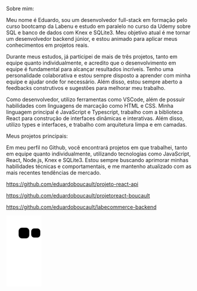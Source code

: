 Sobre mim:

Meu nome é Eduardo, sou um desenvolvedor full-stack em formação pelo curso bootcamp da Labenu e estudo em paralelo no curso da Udemy sobre SQL e banco de dados com Knex e SQLite3. Meu objetivo atual é me tornar um desenvolvedor backend júnior, e estou animado para aplicar meus conhecimentos em projetos reais.

Durante meus estudos, já participei de mais de três projetos, tanto em equipe quanto individualmente, e acredito que o desenvolvimento em equipe é fundamental para alcançar resultados incríveis. Tenho uma personalidade colaborativa e estou sempre disposto a aprender com minha equipe e ajudar onde for necessário. Além disso, estou sempre aberto a feedbacks construtivos e sugestões para melhorar meu trabalho.

Como desenvolvedor, utilizo ferramentas como VSCode, além de possuir habilidades com linguagens de marcação como HTML e CSS. Minha linguagem principal é JavaScript e Typescript, trabalho com a biblioteca React para construção de interfaces dinâmicas e interativas. Além disso, utilizo types e interfaces, e trabalho com arquitetura limpa e em camadas.

Meus projetos principais:

Em meu perfil no Github, você encontrará projetos em que trabalhei, tanto em equipe quanto individualmente, utilizando tecnologias como JavaScript, React, Node.js, Knex e SQLite3. Estou sempre buscando aprimorar minhas habilidades técnicas e comportamentais, e me mantenho atualizado com as mais recentes tendências de mercado.

https://github.com/eduardoboucault/projeto-react-api

https://github.com/eduardoboucault/projetoreact-boucault

https://github.com/eduardoboucault/labecommerce-backend

  
  ![Snake animation](https://github.com/rafaballerini/rafaballerini/blob/output/github-contribution-grid-snake.svg)
  


